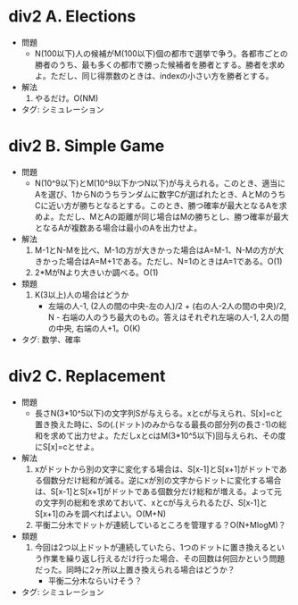 # div2 A. Elections

- 問題
    - N(100以下)人の候補がM(100以下)個の都市で選挙で争う。各都市ごとの勝者のうち、最も多くの都市で勝った候補者を勝者とする。勝者を求めよ。ただし、同じ得票数のときは、indexの小さい方を勝者とする。
- 解法
    1. やるだけ。O(NM)
- タグ: シミュレーション

# div2 B. Simple Game

- 問題
    - N(10^9以下)とM(10^9以下かつN以下)が与えられる。このとき、適当にAを選び、1からNのうちランダムに数字Cが選ばれたとき、AとMのうちCに近い方が勝ちとなるとする。このとき、勝つ確率が最大となるAを求めよ。ただし、MとAの距離が同じ場合はMの勝ちとし、勝つ確率が最大となるAが複数ある場合は最小のAを出力せよ。
- 解法
    1. M-1とN-Mを比べ、M-1の方が大きかった場合はA=M-1、N-Mの方が大きかった場合はA=M+1である。ただし、N=1のときはA=1である。O(1)
    2. 2\*MがNより大きいか調べる。O(1)
- 類題
    1. K(3以上)人の場合はどうか
        - 左端の人-1, (2人の間の中央-左の人)/2 + (右の人-2人の間の中央)/2, N - 右端の人のうち最大のもの。答えはそれぞれ左端の人-1, 2人の間の中央, 右端の人+1。O(K)
- タグ: 数学、確率

# div2 C. Replacement

- 問題
    - 長さN(3\*10^5以下)の文字列Sが与えらる。xとcが与えられ、S[x]=cと置き換えた時に、Sの(.(ドット)のみからなる最長の部分列の長さ-1)の総和を求めて出力せよ。ただしxとcはM(3\*10^5以下)回与えられ、その度にS[x]=cとせよ。
- 解法
    1. xがドットから別の文字に変化する場合は、S[x-1]とS[x+1]がドットである個数分だけ総和が減る。逆にxが別の文字からドットに変化する場合は、S[x-1]とS[x+1]がドットである個数分だけ総和が増える。よって元の文字列の総和を求めておいて、xとcが与えられるたび、S[x-1]とS[x+1]のみを調べればよい。O(M+N)
    2. 平衡二分木でドットが連続しているところを管理する？O(N+MlogM)？
- 類題
    1. 今回は2つ以上ドットが連続していたら、1つのドットに置き換えるという作業を繰り返し行えるだけ行った場合、その回数は何回かという問題だった。同時に2ヶ所以上置き換えられる場合はどうか？
        - 平衡二分木ならいけそう？
- タグ: シミュレーション
